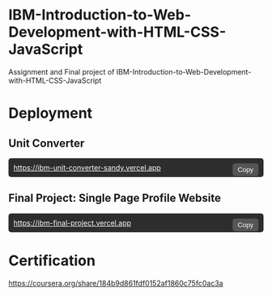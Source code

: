 # IBM-Introduction-to-Web-Development-with-HTML-CSS-JavaScript
Assignment and Final project of  IBM-Introduction-to-Web-Development-with-HTML-CSS-JavaScript

# Deployment

## Unit Converter

<div style="background-color:#2D2D2D; padding:10px; border-radius:5px; position:relative;">
  <a href="https://ibm-unit-converter-sandy.vercel.app" style="color:white;">https://ibm-unit-converter-sandy.vercel.app</a>
  <button style="position:absolute; right:10px; top:10px; padding:5px 10px; border:none; border-radius:5px; background-color:#555; color:white;">Copy</button>
</div>

## Final Project: Single Page Profile Website

<div style="background-color:#2D2D2D; padding:10px; border-radius:5px; position:relative;">
  <a href="https://ibm-final-project.vercel.app" style="color:white;">https://ibm-final-project.vercel.app</a>
  <button style="position:absolute; right:10px; top:10px; padding:5px 10px; border:none; border-radius:5px; background-color:#555; color:white;">Copy</button>
</div>


# Certification 
https://coursera.org/share/184b9d861fdf0152af1860c75fc0ac3a
